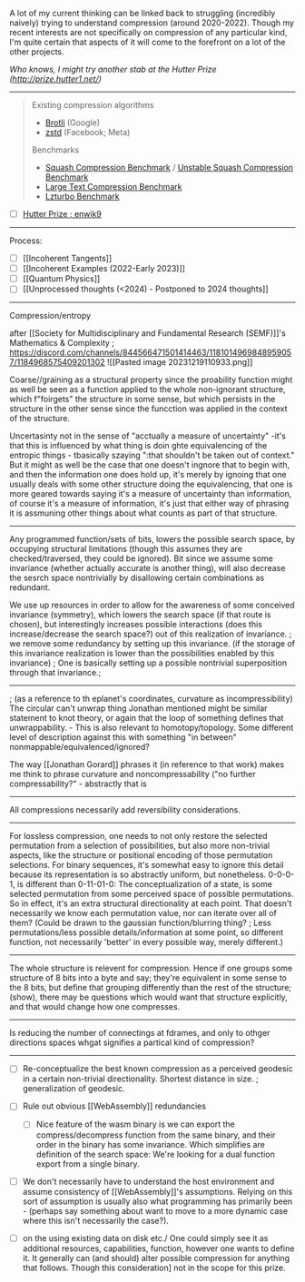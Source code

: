 A lot of my current thinking can be linked back to struggling (incredibly naively) trying to understand compression (around 2020-2022). Though my recent interests are not specifically on compression of any particular kind, I'm quite certain that aspects of it will come to the forefront on a lot of the other projects.

*Who knows, I might try another stab at the Hutter Prize (http://prize.hutter1.net/)*


---

> Existing compression algorithms  
> - [Brotli](../external_projects/brotli/) (Google)  
> - [zstd](../../../../../../../external_projects/zstd) (Facebook; Meta)  
>  
> Benchmarks  
> * [Squash Compression Benchmark](https://quixdb.github.io/squash-benchmark/) / [Unstable Squash Compression Benchmark](https://quixdb.github.io/squash-benchmark/unstable/)  
> * [Large Text Compression Benchmark](http://mattmahoney.net/dc/text.html)  
> * [Lzturbo Benchmark](https://sites.google.com/site/powturbo/home/benchmark)  
  
- [ ] [Hutter Prize ; enwik9](http://prize.hutter1.net/)  

---

Process:
- [ ] [[Incoherent Tangents]]
- [ ] [[Incoherent Examples (2022-Early 2023)]]
- [ ] [[Quantum Physics]]
- [ ] [[Unprocessed thoughts (<2024) - Postponed to 2024 thoughts]]

---

Compression/entropy

after [[Society for Multidisciplinary and Fundamental Research (SEMF)]]'s Mathematics & Complexity ; https://discord.com/channels/844566471501414463/1181014969848959057/1184968575409201302
![[Pasted image 20231219110933.png]]

Coarse//graining as a structural property since the proability function might as well be seen as a function applied to the whole non-ignorant structure, which f"foirgets" the structure in some sense, but which persists in the structure in the other sense since the funcction was applied in the context of the structure.

Uncertasinty not in the sense of "acctually a measure of uncertainty" -it's that this is influenced by what thing is doin ghte equivalencing of the entropic things - tbasically szaying ":that shouldn't be taken out of context." But it might as well be the case that one doesn't ingnore that to begin with, and then the information one does hold up, it's merely by ignoing that one usually deals with some other structure doing the equivalencing, that one is more geared towards saying it's a measure of uncertainty than information, of course it's a measure of information, it's just that either way of phrasing it is assmuning other things about what counts as part of that structure.

---
  
Any programmed function/sets of bits, lowers the possible search space, by occupying structural limitations (though this assumes they are checked/traversed, they could be ignored). Bit since we assume some invariance (whether actually accurate is another thing), will also decrease the sesrch space nontrivially by disallowing certain combinations as redundant. 

We use up resources in order to allow for the awareness of some conceived invariance (symmetry), which lowers the search space (if that route is chosen), but interestingly increases possible interactions (does this increase/decrease the search space?) out of this realization of invariance. ; we remove some redundancy by setting up this invariance. (if the storage of this invariance realization is lower than the possibilities enabled by this invariance) ; One is basically setting up a possible nontrivial superposition through that invariance.;  

---

; (as  a reference to th eplanet's coordinates, curvature as incompressibility)
The circular can't unwrap thing Jonathan mentioned might be similar statement to knot theory, or again that the loop of something defines that unwrappability. - This is also relevant to homotopy/topology. Some different level of description against this with something "in between" nonmappable/equivalenced/ignored?  
  
The way [[Jonathan Gorard]] phrases it (in reference to that work) makes me think to phrase curvature and noncompressability ("no further compressability?" - abstractly that is 

---
All compressions necessarily add reversibility considerations.

---

For lossless compression, one needs to not only restore the selected permutation from a selection of possibilities, but also more non-trivial aspects, like the structure or positional encoding of those permutation selections. For binary sequences, it's somewhat easy to ignore this detail because its representation is so abstractly uniform, but nonetheless. 0-0-0-1, is different than 0-11-01-0: The conceptualization of a state, is some selected permutation from some perceived space of possible permutations. So in effect, it's an extra structural directionality at each point. That doesn't necessarily we know each permutation value, nor can iterate over all of them? (Could be drawn to the gaussian function/blurring thing? ; Less permutations/less possible details/information at some point, so different function, not necessarily 'better' in every possible way, merely different.)  

---

The whole structure is relevent for compression. Hence if one groups some structure of 8 bits into a byte and say; they're equivalent in some sense to the 8 bits, but define that grouping differently than the rest of the structure; (show), there may be questions which would want that structure explicitly, and that would change how one compresses.   

---

Is reducing the number of connectings at fdrames, and only to othger directions spaces whgat signifies a partical kind of compression?

---

- [ ] Re-conceptualize the best known compression as a perceived geodesic in a certain non-trivial directionality. Shortest distance in size. ; generalization of geodesic.


- [ ] Rule out obvious [[WebAssembly]] redundancies
  - [ ] Nice feature of the wasm binary is we can export the compress/decompress function from the same binary, and their order in the binary has some invariance. Which simplifies are definition of the search space: We're looking for a dual function export from a single binary.


- [ ] We don't necessarily have to understand the host environment and assume consistency of [[WebAssembly]]'s assumptions. Relying on this sort of assumption is usually also what programming has primarily been - (perhaps say something about want to move to a more dynamic case where this isn't necessarily the case?). 


- [ ] on the using existing data on disk etc./ One could simply see it as additional resources, capabilities, function, however one wants to define it. It generally can (and should) alter possible compression for anything that follows. Though this consideration] not in the scope for this prize.
